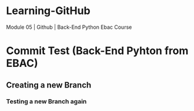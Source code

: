 # Learning-GitHub
Module 05 | Github | Back-End Python Ebac Course

# Commit Test (Back-End Pyhton from EBAC)

## Creating a new Branch

### Testing a new Branch again